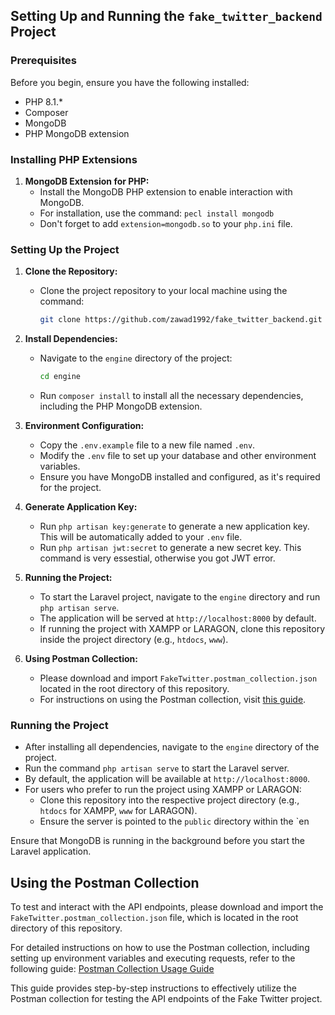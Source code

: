 ## Setting Up and Running the `fake_twitter_backend` Project

### Prerequisites

Before you begin, ensure you have the following installed:
- PHP 8.1.*
- Composer
- MongoDB
- PHP MongoDB extension

### Installing PHP Extensions

1. **MongoDB Extension for PHP:**
   - Install the MongoDB PHP extension to enable interaction with MongoDB. 
   - For installation, use the command: `pecl install mongodb`
   - Don't forget to add `extension=mongodb.so` to your `php.ini` file.

### Setting Up the Project

1. **Clone the Repository:**
   - Clone the project repository to your local machine using the command:
     ```bash
     git clone https://github.com/zawad1992/fake_twitter_backend.git
     ```

2. **Install Dependencies:**
   - Navigate to the `engine` directory of the project:
     ```bash
     cd engine
     ```
   - Run `composer install` to install all the necessary dependencies, including the PHP MongoDB extension.

3. **Environment Configuration:**
   - Copy the `.env.example` file to a new file named `.env`.
   - Modify the `.env` file to set up your database and other environment variables.
   - Ensure you have MongoDB installed and configured, as it's required for the project.

4. **Generate Application Key:**
   - Run `php artisan key:generate` to generate a new application key. This will be automatically added to your `.env` file.
   - Run `php artisan jwt:secret` to generate a new secret key. This command is very essestial, otherwise you got JWT error.

5. **Running the Project:**
   - To start the Laravel project, navigate to the `engine` directory and run `php artisan serve`.
   - The application will be served at `http://localhost:8000` by default.
   - If running the project with XAMPP or LARAGON, clone this repository inside the project directory (e.g., `htdocs`, `www`).

6. **Using Postman Collection:**
   - Please download and import `FakeTwitter.postman_collection.json` located in the root directory of this repository.
   - For instructions on using the Postman collection, visit [this guide](https://github.com/zawad1992/fake_twitter_backend/blob/master/POSTMAN.md).


### Running the Project

- After installing all dependencies, navigate to the `engine` directory of the project.
- Run the command `php artisan serve` to start the Laravel server.
- By default, the application will be available at `http://localhost:8000`.
- For users who prefer to run the project using XAMPP or LARAGON:
    - Clone this repository into the respective project directory (e.g., `htdocs` for XAMPP, `www` for LARAGON).
    - Ensure the server is pointed to the `public` directory within the `en

Ensure that MongoDB is running in the background before you start the Laravel application.

## Using the Postman Collection

To test and interact with the API endpoints, please download and import the `FakeTwitter.postman_collection.json` file, which is located in the root directory of this repository.

For detailed instructions on how to use the Postman collection, including setting up environment variables and executing requests, refer to the following guide:
[Postman Collection Usage Guide](https://github.com/zawad1992/fake_twitter_backend/blob/master/POSTMAN.md)

This guide provides step-by-step instructions to effectively utilize the Postman collection for testing the API endpoints of the Fake Twitter project.
